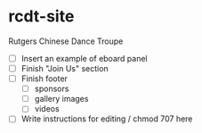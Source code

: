 rcdt-site
=========

Rutgers Chinese Dance Troupe

- [ ] Insert an example of eboard panel
- [ ] Finish "Join Us" section
- [ ] Finish footer
  - [ ] sponsors
  - [ ] gallery images
  - [ ] videos
- [ ] Write instructions for editing / chmod 707 here
